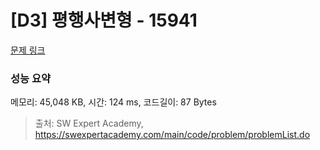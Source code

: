# [D3] 평행사변형 - 15941 

[문제 링크](https://swexpertacademy.com/main/code/problem/problemDetail.do?contestProbId=AYVgOZEKOpcDFAQK) 

### 성능 요약

메모리: 45,048 KB, 시간: 124 ms, 코드길이: 87 Bytes



> 출처: SW Expert Academy, https://swexpertacademy.com/main/code/problem/problemList.do
